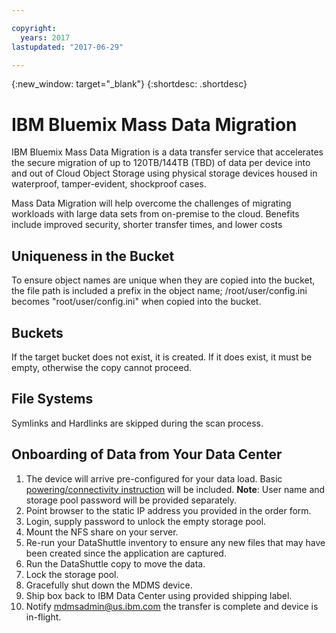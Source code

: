 ```yaml
---

copyright:
  years: 2017
lastupdated: "2017-06-29"

---
```

{:new_window: target="_blank"}
{:shortdesc: .shortdesc}

# IBM Bluemix Mass Data Migration

IBM Bluemix Mass Data Migration is a data transfer service that accelerates the secure migration of up to 120TB/144TB (TBD) of data per device into and out of Cloud Object Storage using physical storage devices housed in waterproof, tamper-evident, shockproof cases.

Mass Data Migration will help overcome the challenges of migrating workloads with large data sets from on-premise to the cloud. Benefits include improved security, shorter transfer times, and lower costs

## Uniqueness in the Bucket

To ensure object names are unique when they are copied into the bucket, the file path is included a prefix in the object name;  /root/user/config.ini   becomes "root/user/config.ini" when copied into the bucket.

## Buckets

If the target bucket does not exist, it is created.   If it does exist, it must be empty, otherwise the copy cannot proceed.  

## File Systems

Symlinks and Hardlinks are skipped during the scan process.

## Onboarding of Data from Your Data Center

1. The device will arrive pre-configured for your data load. Basic [powering/connectivity instruction](user-instructions.html) will be included.
  **Note**: User name and storage pool password will be provided separately.
2. Point browser to the static IP address you provided in the order form.
3. Login, supply password to unlock the empty storage pool.
4. Mount the NFS share on your server.
5. Re-run your DataShuttle inventory to ensure any new files that may have been created since the application are captured.
6. Run the DataShuttle copy to move the data.
7. Lock the storage pool.
8. Gracefully shut down the MDMS device.
9. Ship box back to IBM Data Center using provided shipping label.
10. Notify mdmsadmin@us.ibm.com the transfer is complete and device is in-flight.
